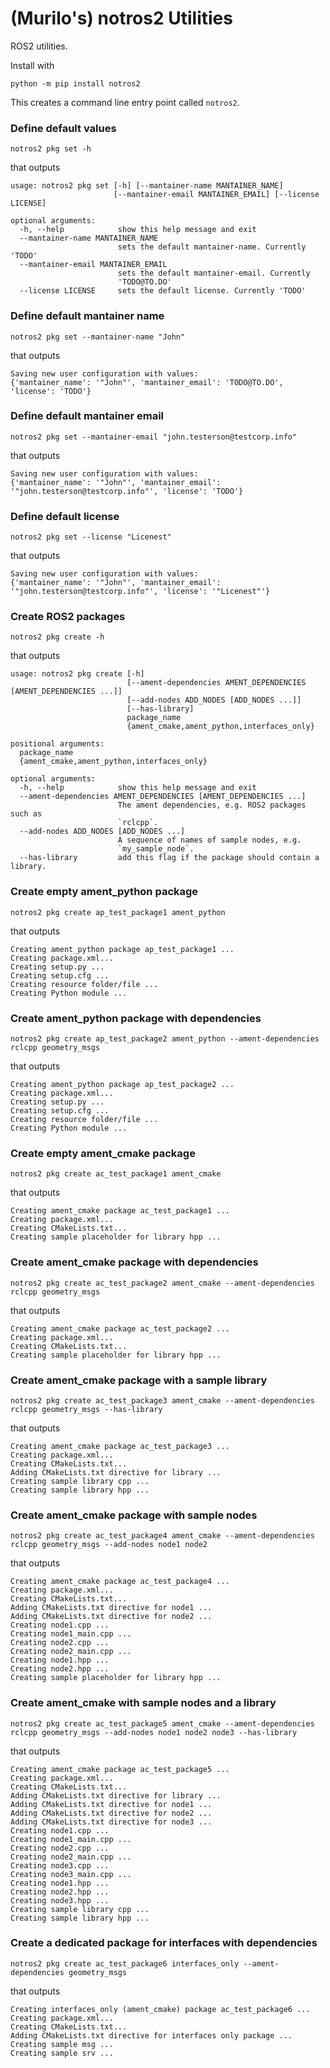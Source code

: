 # (Murilo's) notros2 Utilities 

ROS2 utilities.

Install with

```commandline
python -m pip install notros2
```

This creates a command line entry point called `notros2`.

### Define default values


```commandline
notros2 pkg set -h
```

that outputs

```commandline
usage: notros2 pkg set [-h] [--mantainer-name MANTAINER_NAME]
                       [--mantainer-email MANTAINER_EMAIL] [--license LICENSE]

optional arguments:
  -h, --help            show this help message and exit
  --mantainer-name MANTAINER_NAME
                        sets the default mantainer-name. Currently 'TODO'
  --mantainer-email MANTAINER_EMAIL
                        sets the default mantainer-email. Currently
                        'TODO@TO.DO'
  --license LICENSE     sets the default license. Currently 'TODO'
```

### Define default mantainer name


```commandline
notros2 pkg set --mantainer-name "John"
```

that outputs

```commandline
Saving new user configuration with values:
{'mantainer_name': '"John"', 'mantainer_email': 'TODO@TO.DO', 'license': 'TODO'}
```

### Define default mantainer email


```commandline
notros2 pkg set --mantainer-email "john.testerson@testcorp.info"
```

that outputs

```commandline
Saving new user configuration with values:
{'mantainer_name': '"John"', 'mantainer_email': '"john.testerson@testcorp.info"', 'license': 'TODO'}
```

### Define default license


```commandline
notros2 pkg set --license "Licenest"
```

that outputs

```commandline
Saving new user configuration with values:
{'mantainer_name': '"John"', 'mantainer_email': '"john.testerson@testcorp.info"', 'license': '"Licenest"'}
```

### Create ROS2 packages


```commandline
notros2 pkg create -h
```

that outputs

```commandline
usage: notros2 pkg create [-h]
                          [--ament-dependencies AMENT_DEPENDENCIES [AMENT_DEPENDENCIES ...]]
                          [--add-nodes ADD_NODES [ADD_NODES ...]]
                          [--has-library]
                          package_name
                          {ament_cmake,ament_python,interfaces_only}

positional arguments:
  package_name
  {ament_cmake,ament_python,interfaces_only}

optional arguments:
  -h, --help            show this help message and exit
  --ament-dependencies AMENT_DEPENDENCIES [AMENT_DEPENDENCIES ...]
                        The ament dependencies, e.g. ROS2 packages such as
                        `rclcpp`.
  --add-nodes ADD_NODES [ADD_NODES ...]
                        A sequence of names of sample nodes, e.g.
                        `my_sample_node`.
  --has-library         add this flag if the package should contain a library.
```

### Create empty ament_python package


```commandline
notros2 pkg create ap_test_package1 ament_python
```

that outputs

```commandline
Creating ament_python package ap_test_package1 ... 
Creating package.xml... 
Creating setup.py ... 
Creating setup.cfg ... 
Creating resource folder/file ...
Creating Python module ...
```

### Create ament_python package with dependencies


```commandline
notros2 pkg create ap_test_package2 ament_python --ament-dependencies rclcpp geometry_msgs
```

that outputs

```commandline
Creating ament_python package ap_test_package2 ... 
Creating package.xml... 
Creating setup.py ... 
Creating setup.cfg ... 
Creating resource folder/file ...
Creating Python module ...
```

### Create empty ament_cmake package


```commandline
notros2 pkg create ac_test_package1 ament_cmake
```

that outputs

```commandline
Creating ament_cmake package ac_test_package1 ... 
Creating package.xml... 
Creating CMakeLists.txt... 
Creating sample placeholder for library hpp ...
```

### Create ament_cmake package with dependencies


```commandline
notros2 pkg create ac_test_package2 ament_cmake --ament-dependencies rclcpp geometry_msgs
```

that outputs

```commandline
Creating ament_cmake package ac_test_package2 ... 
Creating package.xml... 
Creating CMakeLists.txt... 
Creating sample placeholder for library hpp ...
```

### Create ament_cmake package with a sample library


```commandline
notros2 pkg create ac_test_package3 ament_cmake --ament-dependencies rclcpp geometry_msgs --has-library
```

that outputs

```commandline
Creating ament_cmake package ac_test_package3 ... 
Creating package.xml... 
Creating CMakeLists.txt... 
Adding CMakeLists.txt directive for library ...
Creating sample library cpp ...
Creating sample library hpp ...
```

### Create ament_cmake package with sample nodes


```commandline
notros2 pkg create ac_test_package4 ament_cmake --ament-dependencies rclcpp geometry_msgs --add-nodes node1 node2
```

that outputs

```commandline
Creating ament_cmake package ac_test_package4 ... 
Creating package.xml... 
Creating CMakeLists.txt... 
Adding CMakeLists.txt directive for node1 ...
Adding CMakeLists.txt directive for node2 ...
Creating node1.cpp ...
Creating node1_main.cpp ...
Creating node2.cpp ...
Creating node2_main.cpp ...
Creating node1.hpp ...
Creating node2.hpp ...
Creating sample placeholder for library hpp ...
```

### Create ament_cmake with sample nodes and a library


```commandline
notros2 pkg create ac_test_package5 ament_cmake --ament-dependencies rclcpp geometry_msgs --add-nodes node1 node2 node3 --has-library
```

that outputs

```commandline
Creating ament_cmake package ac_test_package5 ... 
Creating package.xml... 
Creating CMakeLists.txt... 
Adding CMakeLists.txt directive for library ...
Adding CMakeLists.txt directive for node1 ...
Adding CMakeLists.txt directive for node2 ...
Adding CMakeLists.txt directive for node3 ...
Creating node1.cpp ...
Creating node1_main.cpp ...
Creating node2.cpp ...
Creating node2_main.cpp ...
Creating node3.cpp ...
Creating node3_main.cpp ...
Creating node1.hpp ...
Creating node2.hpp ...
Creating node3.hpp ...
Creating sample library cpp ...
Creating sample library hpp ...
```

### Create a dedicated package for interfaces with dependencies


```commandline
notros2 pkg create ac_test_package6 interfaces_only --ament-dependencies geometry_msgs
```

that outputs

```commandline
Creating interfaces_only (ament_cmake) package ac_test_package6 ... 
Creating package.xml... 
Creating CMakeLists.txt... 
Adding CMakeLists.txt directive for interfaces only package ...
Creating sample msg ...
Creating sample srv ...
```
